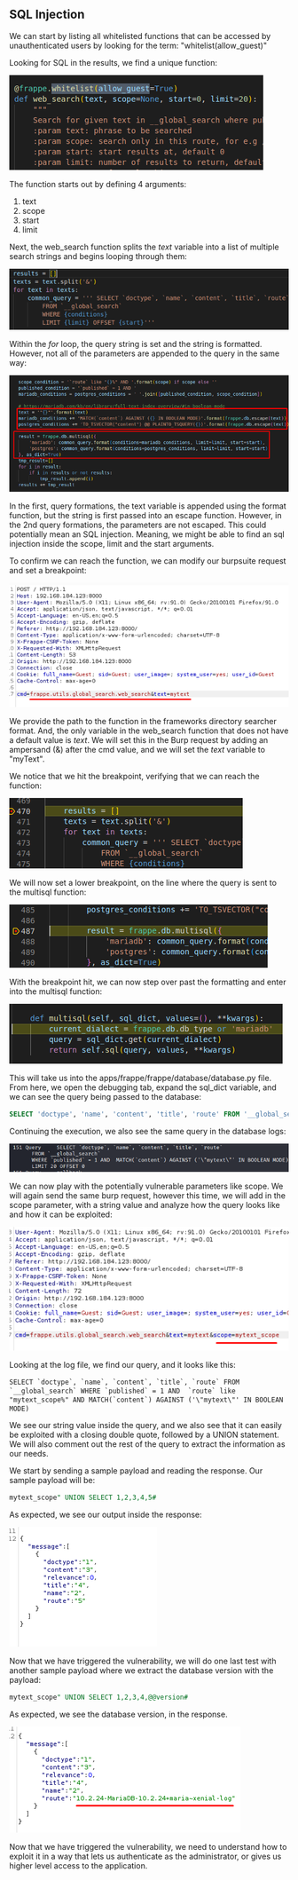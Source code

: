 ## SQL Injection
We can start by listing all whitelisted functions that can be accessed by unauthenticated users by looking for the term:
"whitelist(allow_guest)"

Looking for SQL in the results, we find a unique function:

![](../../03.%20Screenshots/t5-ss13.png)

The function starts out by defining 4 arguments:
1. text
2. scope
3. start
4. limit

Next, the web_search function splits the _text_ variable into a list of multiple search strings and begins looping through them:

![](../../03.%20Screenshots/t5-ss14.png)

Within the _for_ loop, the query string is set and the string is formatted. However, not all of the parameters are appended to the query in the same way:

![](../../03.%20Screenshots/t5-ss15.png)

In the first, query formations, the text variable is appended using the format function, but the string is first passed into an escape function.
However, in the 2nd query formations, the parameters are not escaped.
This could potentially mean an SQL injection.
Meaning, we might be able to find an sql injection inside the scope, limit and the start arguments.

To confirm we can reach the function, we can modify our burpsuite request and set a breakpoint:

![](../../03.%20Screenshots/t5-ss16.png)

We provide the path to the function in the frameworks directory searcher format.
And, the only variable in the web_search function that does not have a default value is _text_. We will set this in the Burp request by adding an ampersand (&) after the cmd value, and we will set the _text_ variable to "myText".

We notice that we hit the breakpoint, verifying that we can reach the function:

![](../../03.%20Screenshots/t5-ss17.png)

We will now set a lower breakpoint, on the line where the query is sent to the multisql function:

![](../../03.%20Screenshots/t5-ss18.png)

With the breakpoint hit, we can now step over past the formatting and enter into the multisql function:

![](../../03.%20Screenshots/t5-ss19.png)

This will take us into the apps/frappe/frappe/database/database.py file.
From here, we open the debugging tab, expand the sql_dict variable, and we can see the query being passed to the database:

```SQL
SELECT 'doctype', 'name', 'content', 'title', 'route' FROM '__global_search' WHERE 'published' = 1 AND MATCH('content') AGAINST ('\"mytext\"' IN BOOLEAN MODE) LIMIT 20 OFFSET 0
```

Continuing the execution, we also see the same query in the database logs:

![](../../03.%20Screenshots/t5-ss20.png)

We can now play with the potentially vulnerable parameters like scope.
We will again send the same burp request, however this time, we will add in the scope parameter, with a string value and analyze how the query looks like and how it can be exploited:

![](../../03.%20Screenshots/t5-ss21.png)

Looking at the log file, we find our query, and it looks like this:

```mysql
SELECT `doctype`, `name`, `content`, `title`, `route` FROM `__global_search` WHERE `published` = 1 AND  `route` like "mytext_scope%" AND MATCH(`content`) AGAINST ('\"mytext\"' IN BOOLEAN MODE)
```

We see our string value inside the query, and we also see that it can easily be exploited with a closing double quote, followed by a UNION statement.
We will also comment out the rest of the query to extract the information as our needs.

We start by sending a sample payload and reading the response.
Our sample payload will be:

```sql
mytext_scope" UNION SELECT 1,2,3,4,5#
```

As expected, we see our output inside the response:

![](../../03.%20Screenshots/t5-ss22.png)

Now that we have triggered the vulnerability, we will do one last test with another sample payload where we extract the database version with the payload:

```sql
mytext_scope" UNION SELECT 1,2,3,4,@@version#
```

As expected, we see the database version, in the response.

![](../../03.%20Screenshots/t5-ss23.png)

Now that we have triggered the vulnerability, we need to understand how to exploit it in a way that lets us authenticate as the administrator, or gives us higher level access to the application.